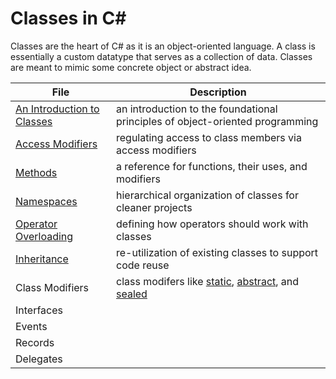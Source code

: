 # Classes in C#
Classes are the heart of C# as it is an object-oriented language. A class is essentially a custom datatype that serves as a collection of data. 
Classes are meant to mimic some concrete object or abstract idea.

| File | Description | 
| ---- | ----------- |
| [An Introduction to Classes](https://github.com/EthanC2/Notes-and-Writeups/blob/main/C%23/Object-oriented%20Programming/An%20Introduction%20to%20Classes.md) | an introduction to the foundational principles of object-oriented programming |
| [Access Modifiers](https://github.com/EthanC2/Notes-and-Writeups/blob/main/C%23/Object-oriented%20Programming/Access%20Modifiers.md) | regulating access to class members via access modifiers |
| [Methods](https://github.com/EthanC2/Notes-and-Writeups/blob/main/C%23/Object-oriented%20Programming/Methods.md) | a reference for functions, their uses, and modifiers | 
| [Namespaces](https://github.com/EthanC2/Notes-and-Writeups/blob/main/C%23/Object-oriented%20Programming/Namespaces.md) | hierarchical organization of classes for cleaner projects |
| [Operator Overloading](https://github.com/EthanC2/Notes-and-Writeups/blob/main/C%23/Object-oriented%20Programming/Operator%20Overloading.md) | defining how operators should work with classes |
| [Inheritance](https://github.com/EthanC2/Notes-and-Writeups/blob/main/C%23/Object-oriented%20Programming/Inheritence.md) | re-utilization of existing classes to support code reuse |
| Class Modifiers | class modifers like [static](https://docs.microsoft.com/en-us/dotnet/csharp/programming-guide/classes-and-structs/static-classes-and-static-class-members), [abstract](https://docs.microsoft.com/en-us/dotnet/csharp/language-reference/keywords/abstract), and [sealed](https://docs.microsoft.com/en-us/dotnet/csharp/language-reference/keywords/sealed) |
| Interfaces |  | 
| Events |  |
| Records |  | 
| Delegates |  | 
